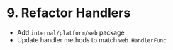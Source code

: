 # 9. Refactor Handlers

- Add `internal/platform/web` package
- Update handler methods to match `web.HandlerFunc`

